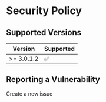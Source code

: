 # Security Policy

## Supported Versions

| Version     | Supported          |
| ----------- | ------------------ |
| >= 3.0.1.2  | :white_check_mark: |

## Reporting a Vulnerability

Create a new issue
